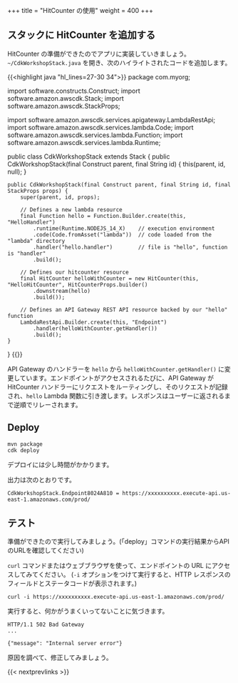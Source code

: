 +++
title = "HitCounter の使用"
weight = 400
+++

## スタックに HitCounter を追加する

HitCounter の準備ができたのでアプリに実装していきましょう。 `~/CdkWorkshopStack.java` を開き、次のハイライトされたコードを追加します。

{{<highlight java "hl_lines=27-30 34">}}
package com.myorg;

import software.constructs.Construct;
import software.amazon.awscdk.Stack;
import software.amazon.awscdk.StackProps;

import software.amazon.awscdk.services.apigateway.LambdaRestApi;
import software.amazon.awscdk.services.lambda.Code;
import software.amazon.awscdk.services.lambda.Function;
import software.amazon.awscdk.services.lambda.Runtime;

public class CdkWorkshopStack extends Stack {
    public CdkWorkshopStack(final Construct parent, final String id) {
        this(parent, id, null);
    }

    public CdkWorkshopStack(final Construct parent, final String id, final StackProps props) {
        super(parent, id, props);

        // Defines a new lambda resource
        final Function hello = Function.Builder.create(this, "HelloHandler")
            .runtime(Runtime.NODEJS_14_X)    // execution environment
            .code(Code.fromAsset("lambda"))  // code loaded from the "lambda" directory
            .handler("hello.handler")        // file is "hello", function is "handler"
            .build();

        // Defines our hitcounter resource
        final HitCounter helloWithCounter = new HitCounter(this, "HelloHitCounter", HitCounterProps.builder()
            .downstream(hello)
            .build());

        // Defines an API Gateway REST API resource backed by our "hello" function
        LambdaRestApi.Builder.create(this, "Endpoint")
            .handler(helloWithCounter.getHandler())
            .build();
    }
}
{{</highlight>}}

API Gateway のハンドラーを `hello` から `helloWithCounter.getHandler()` に変更しています。エンドポイントがアクセスされるたびに、API Gateway が HitCounter ハンドラーにリクエストをルーティングし、そのリクエストが記録され、`hello` Lambda 関数に引き渡します。レスポンスはユーザーに返されるまで逆順でリレーされます。

## Deploy

```
mvn package
cdk deploy
```
デプロイには少し時間がかかります。

出力は次のとおりです。

```
CdkWorkshopStack.Endpoint8024A810 = https://xxxxxxxxxx.execute-api.us-east-1.amazonaws.com/prod/
```

## テスト

準備ができたので実行してみましょう。(「deploy」コマンドの実行結果からAPIのURLを確認してください)

`curl` コマンドまたはウェブブラウザを使って、エンドポイントの URL にアクセスしてみてください。 (`-i` オプションをつけて実行すると、HTTP レスポンスのフィールドとステータコードが表示されます。)

```
curl -i https://xxxxxxxxxx.execute-api.us-east-1.amazonaws.com/prod/
```

実行すると、何かがうまくいってないことに気づきます。

```
HTTP/1.1 502 Bad Gateway
...

{"message": "Internal server error"}
```

原因を調べて、修正してみましょう。

{{< nextprevlinks >}}